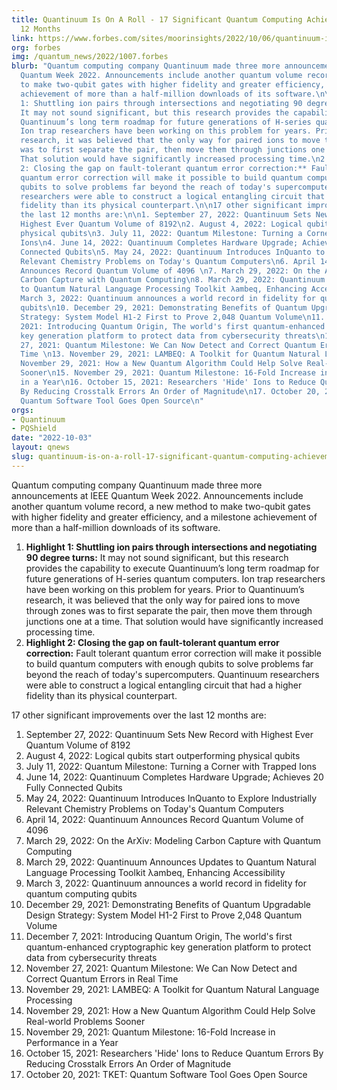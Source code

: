 ```yaml
---
title: Quantinuum Is On A Roll - 17 Significant Quantum Computing Achievements In
  12 Months
link: https://www.forbes.com/sites/moorinsights/2022/10/06/quantinuum-is-on-a-roll--17-significant-quantum-computing-achievements-in-12-months/?sh=2e8335b3301e
org: forbes
img: /quantum_news/2022/1007.forbes
blurb: "Quantum computing company Quantinuum made three more announcements at IEEE
  Quantum Week 2022. Announcements include another quantum volume record, a new method
  to make two-qubit gates with higher fidelity and greater efficiency, and a milestone
  achievement of more than a half-million downloads of its software.\n\n1. **Highlight
  1: Shuttling ion pairs through intersections and negotiating 90 degree turns:**
  It may not sound significant, but this research provides the capability to execute
  Quantinuum’s long term roadmap for future generations of H-series quantum computers.
  Ion trap researchers have been working on this problem for years. Prior to Quantinuum’s
  research, it was believed that the only way for paired ions to move through zones
  was to first separate the pair, then move them through junctions one at a time.
  That solution would have significantly increased processing time.\n2. **Highlight
  2: Closing the gap on fault-tolerant quantum error correction:** Fault tolerant
  quantum error correction will make it possible to build quantum computers with enough
  qubits to solve problems far beyond the reach of today's supercomputers. Quantinuum
  researchers were able to construct a logical entangling circuit that had a higher
  fidelity than its physical counterpart.\n\n17 other significant improvements over
  the last 12 months are:\n\n1. September 27, 2022: Quantinuum Sets New Record with
  Highest Ever Quantum Volume of 8192\n2. August 4, 2022: Logical qubits start outperforming
  physical qubits\n3. July 11, 2022: Quantum Milestone: Turning a Corner with Trapped
  Ions\n4. June 14, 2022: Quantinuum Completes Hardware Upgrade; Achieves 20 Fully
  Connected Qubits\n5. May 24, 2022: Quantinuum Introduces InQuanto to Explore Industrially
  Relevant Chemistry Problems on Today's Quantum Computers\n6. April 14, 2022: Quantinuum
  Announces Record Quantum Volume of 4096 \n7. March 29, 2022: On the ArXiv: Modeling
  Carbon Capture with Quantum Computing\n8. March 29, 2022: Quantinuum Announces Updates
  to Quantum Natural Language Processing Toolkit λambeq, Enhancing Accessibility\n9.
  March 3, 2022: Quantinuum announces a world record in fidelity for quantum computing
  qubits\n10. December 29, 2021: Demonstrating Benefits of Quantum Upgradable Design
  Strategy: System Model H1-2 First to Prove 2,048 Quantum Volume\n11. December 7,
  2021: Introducing Quantum Origin, The world's first quantum-enhanced cryptographic
  key generation platform to protect data from cybersecurity threats\n12. November
  27, 2021: Quantum Milestone: We Can Now Detect and Correct Quantum Errors in Real
  Time \n13. November 29, 2021: LAMBEQ: A Toolkit for Quantum Natural Language Processing\n14.
  November 29, 2021: How a New Quantum Algorithm Could Help Solve Real-world Problems
  Sooner\n15. November 29, 2021: Quantum Milestone: 16-Fold Increase in Performance
  in a Year\n16. October 15, 2021: Researchers 'Hide' Ions to Reduce Quantum Errors
  By Reducing Crosstalk Errors An Order of Magnitude\n17. October 20, 2021: TKET:
  Quantum Software Tool Goes Open Source\n"
orgs:
- Quantinuum
- PQShield
date: "2022-10-03"
layout: qnews
slug: quantinuum-is-on-a-roll-17-significant-quantum-computing-achievements-in-12-months
---
```


Quantum computing company Quantinuum made three more announcements at IEEE Quantum Week 2022. Announcements include another quantum volume record, a new method to make two-qubit gates with higher fidelity and greater efficiency, and a milestone achievement of more than a half-million downloads of its software.

1. **Highlight 1: Shuttling ion pairs through intersections and negotiating 90 degree turns:** It may not sound significant, but this research provides the capability to execute Quantinuum’s long term roadmap for future generations of H-series quantum computers. Ion trap researchers have been working on this problem for years. Prior to Quantinuum’s research, it was believed that the only way for paired ions to move through zones was to first separate the pair, then move them through junctions one at a time. That solution would have significantly increased processing time.
2. **Highlight 2: Closing the gap on fault-tolerant quantum error correction:** Fault tolerant quantum error correction will make it possible to build quantum computers with enough qubits to solve problems far beyond the reach of today's supercomputers. Quantinuum researchers were able to construct a logical entangling circuit that had a higher fidelity than its physical counterpart.

17 other significant improvements over the last 12 months are:

1. September 27, 2022: Quantinuum Sets New Record with Highest Ever Quantum Volume of 8192
2. August 4, 2022: Logical qubits start outperforming physical qubits
3. July 11, 2022: Quantum Milestone: Turning a Corner with Trapped Ions
4. June 14, 2022: Quantinuum Completes Hardware Upgrade; Achieves 20 Fully Connected Qubits
5. May 24, 2022: Quantinuum Introduces InQuanto to Explore Industrially Relevant Chemistry Problems on Today's Quantum Computers
6. April 14, 2022: Quantinuum Announces Record Quantum Volume of 4096 
7. March 29, 2022: On the ArXiv: Modeling Carbon Capture with Quantum Computing
8. March 29, 2022: Quantinuum Announces Updates to Quantum Natural Language Processing Toolkit λambeq, Enhancing Accessibility
9. March 3, 2022: Quantinuum announces a world record in fidelity for quantum computing qubits
10. December 29, 2021: Demonstrating Benefits of Quantum Upgradable Design Strategy: System Model H1-2 First to Prove 2,048 Quantum Volume
11. December 7, 2021: Introducing Quantum Origin, The world's first quantum-enhanced cryptographic key generation platform to protect data from cybersecurity threats
12. November 27, 2021: Quantum Milestone: We Can Now Detect and Correct Quantum Errors in Real Time 
13. November 29, 2021: LAMBEQ: A Toolkit for Quantum Natural Language Processing
14. November 29, 2021: How a New Quantum Algorithm Could Help Solve Real-world Problems Sooner
15. November 29, 2021: Quantum Milestone: 16-Fold Increase in Performance in a Year
16. October 15, 2021: Researchers 'Hide' Ions to Reduce Quantum Errors By Reducing Crosstalk Errors An Order of Magnitude
17. October 20, 2021: TKET: Quantum Software Tool Goes Open Source
